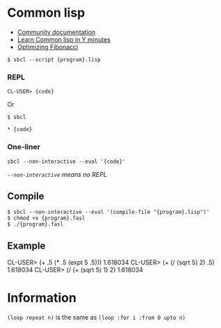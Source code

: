 # Common lisp

- [Community documentation](https://lispcookbook.github.io/cl-cookbook/)
- [Learn Common lisp in Y minutes](https://learnxinyminutes.com/docs/common-lisp/)
- [Optimizing Fibonacci](http://fare.tunes.org/files/fun/fibonacci.lisp)

```
$ sbcl --script {program}.lisp
```

### REPL

```
CL-USER> {code}
```

Or
```
$ sbcl

* {code}
```

### One-liner
```
sbcl --non-interactive --eval '{code}'
```
*`--non-interactive` means no REPL*

## Compile

```
$ sbcl --non-interactive --eval '(compile-file "{program}.lisp")'
$ chmod +x {program}.fasl
$ ./{program}.fasl
```

## Example

CL-USER> (+ .5 (* .5 (expt 5 .5)))
1.618034
CL-USER> (+ (/ (sqrt 5) 2) .5)
1.618034
CL-USER> (/ (+ (sqrt 5) 1) 2)
1.618034

# Information

`(loop repeat n)` is the same as `(loop :for i :from 0 upto n)`
